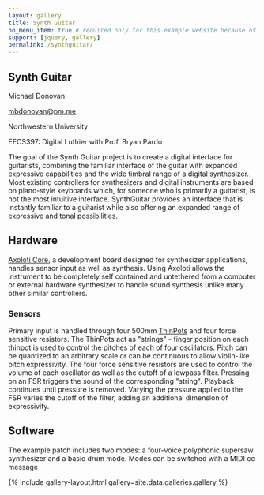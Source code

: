 ```yaml
---
layout: gallery
title: Synth Guitar
no_menu_item: true # required only for this example website because of menu construction
support: [jquery, gallery]
permalink: /synthguitar/
---
```


## Synth Guitar
Michael Donovan

mbdonovan@pm.me

Northwestern University

EECS397: Digital Luthier with Prof. Bryan Pardo


The goal of the Synth Guitar project is to create a digital interface for guitarists, combining the familiar interface of the guitar with expanded expressive capabilities and the wide timbral range of a digital synthesizer. Most existing controllers for synthesizers and digital instruments are based on piano-style keyboards which, for someone who is primarily a guitarist, is not the most intuitive interface. SynthGuitar provides an interface that is instantly familiar to a guitarist while also offering an expanded range of expressive and tonal possibilities.

## Hardware
[Axoloti Core](https://www.axoloti.com/product/axoloti-core/), a development board designed for synthesizer applications, handles sensor input as well as synthesis. Using Axoloti allows the instrument to be completely self contained and untethered from a computer or external hardware synthesizer to handle sound synthesis unlike many other similar controllers. 

### Sensors
Primary input is handled through four 500mm [ThinPots](http://www.spectrasymbol.com/product/thinpot/) and four force sensitive resistors. The ThinPots act as "strings" - finger position on each thinpot is used to control the pitches of each of four oscillators. Pitch can be quantized to an arbitrary scale or can be continuous to allow violin-like pitch expressivity. The four force sensitive resistors are used to control the volume of each oscillator as well as the cutoff of a lowpass filter. Pressing on an FSR triggers the sound of the corresponding "string". Playback continues until pressure is removed. Varying the pressure applied to the FSR varies the cutoff of the filter, adding an additional dimension of expressivity.


## Software
The example patch includes two modes: a four-voice polyphonic supersaw synthesizer and a basic drum mode. Modes can be switched with a MIDI cc message

{% include gallery-layout.html gallery=site.data.galleries.gallery %}
